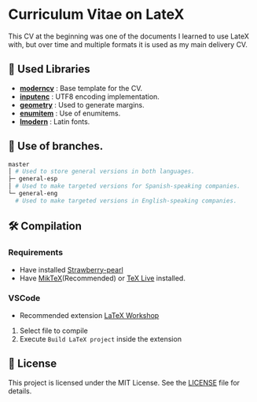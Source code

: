 # Curriculum Vitae on LateX 

This CV at the beginning was one of the documents I learned to use LateX with, but over time and multiple formats it is used as my main delivery CV.

## 📒 Used Libraries

 - **[moderncv](https://ctan.org/pkg/moderncv)** : Base template for the CV. 
 - **[inputenc](https://www.ctan.org/pkg/inputenc)** : UTF8 encoding implementation. 
 - **[geometry](https://www.ctan.org/pkg/geometry)** : Used to generate margins.
 - **[enumitem](https://ctan.org/pkg/enumitem)** : Use of enumitems.
 - **[lmodern](https://www.ctan.org/pkg/lm)** : Latin fonts. 

 
 ## 📁 Use of branches.

```bash
master
│ # Used to store general versions in both languages.
├─ general-esp
│ # Used to make targeted versions for Spanish-speaking companies.
└─ general-eng
  # Used to make targeted versions in English-speaking companies.
```

## 🛠️ Compilation

### Requirements
 - Have installed [Strawberry-pearl](https://www.perl.org/)
 - Have [MikTeX](https://miktex.org/)(Recommended) or [TeX Live](https://www.tug.org/texlive/) installed.

### VSCode
 - Recommended extension [LaTeX Workshop](https://marketplace.visualstudio.com/items?itemName=James-Yu.latex-workshop)

 1. Select file to compile
 2. Execute ``Build LaTeX project`` inside the extension


## 📝 License
This project is licensed under the MIT License. See the [LICENSE](https://github.com/AsCraftC/CV-LateX/blob/master/LICENSE) file for details.